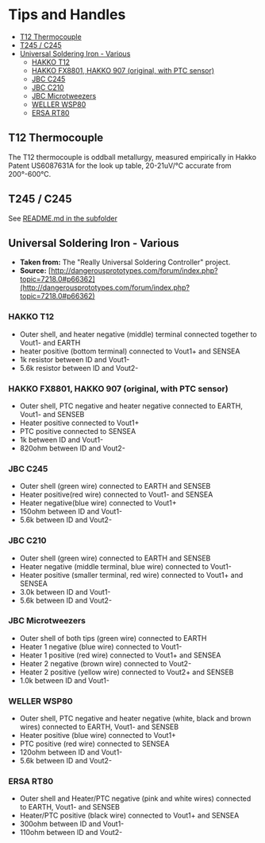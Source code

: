 <a id="other-tips-and-handles"></a>
# Tips and Handles

<!-- MarkdownTOC -->

* [T12 Thermocouple](#t12-thermocouple)
* [T245 / C245](#t245--c245)
* [Universal Soldering Iron - Various](#universal-soldering-iron---various)
	* [HAKKO T12](#hakko-t12)
	* [HAKKO FX8801, HAKKO 907 \(original, with PTC sensor\)](#hakko-fx8801-hakko-907-original-with-ptc-sensor)
	* [JBC C245](#jbc-c245)
	* [JBC C210](#jbc-c210)
	* [JBC Microtweezers](#jbc-microtweezers)
	* [WELLER WSP80](#weller-wsp80)
	* [ERSA RT80](#ersa-rt80)

<!-- /MarkdownTOC -->


<a id="t12-thermocouple"></a>
## T12 Thermocouple

The T12 thermocouple is oddball metallurgy, measured empirically in Hakko Patent US6087631A for the look up table, 20-21uV/°C accurate from 200°-600°C.

<a id="t245--c245"></a>
## T245 / C245

See [README.md in the subfolder](t245-c245)

<a id="universal-soldering-iron---various"></a>
## Universal Soldering Iron - Various

* **Taken from:** The "Really Universal Soldering Controller" project.
* **Source:** [http://dangerousprototypes.com/forum/index.php?topic=7218.0#p66362](http://dangerousprototypes.com/forum/index.php?topic=7218.0#p66362)


<a id="hakko-t12"></a>
### HAKKO T12

- Outer shell, and heater negative (middle) terminal connected together to Vout1- and EARTH
- heater positive (bottom terminal) connected to Vout1+ and SENSEA
- 1k resistor between ID and Vout1-
- 5.6k resistor between ID and Vout2-

<a id="hakko-fx8801-hakko-907-original-with-ptc-sensor"></a>
### HAKKO FX8801, HAKKO 907 (original, with PTC sensor)

- Outer shell, PTC negative and heater negative connected to EARTH, Vout1- and SENSEB
- Heater positive connected to Vout1+
- PTC positive connected to SENSEA
- 1k between ID and Vout1-
- 820ohm between ID and Vout2-

<a id="jbc-c245"></a>
### JBC C245

- Outer shell (green wire) connected to EARTH and SENSEB
- Heater positive(red wire) connected to Vout1- and SENSEA
- Heater negative(blue wire) connected to Vout1+
- 150ohm between ID and Vout1-
- 5.6k between ID and Vout2-

<a id="jbc-c210"></a>
### JBC C210

- Outer shell (green wire) connected to EARTH and SENSEB
- Heater negative (middle terminal, blue wire) connected to Vout1-
- Heater positive (smaller terminal, red wire) connected to Vout1+ and SENSEA
- 3.0k between ID and Vout1-
- 5.6k between ID and Vout2-

<a id="jbc-microtweezers"></a>
### JBC Microtweezers

- Outer shell of both tips (green wire) connected to EARTH
- Heater 1 negative (blue wire) connected to Vout1-
- Heater 1 positive (red wire) connected to Vout1+ and SENSEA
- Heater 2 negative (brown wire) connected to Vout2-
- Heater 2 positive (yellow wire) connected to Vout2+ and SENSEB
- 1.0k between ID and Vout1-

<a id="weller-wsp80"></a>
### WELLER WSP80

- Outer shell, PTC negative and heater negative (white, black and brown wires) connected to EARTH, Vout1- and SENSEB
- Heater positive (blue wire) connected to Vout1+
- PTC positive (red wire) connected to SENSEA
- 120ohm between ID and Vout1-
- 5.6k between ID and Vout2-

<a id="ersa-rt80"></a>
### ERSA RT80

- Outer shell and Heater/PTC negative (pink and white wires) connected to EARTH, Vout1- and SENSEB
- Heater/PTC positive (black wire) connected to Vout1+ and SENSEA
- 300ohm between ID and Vout1-
- 110ohm between ID and Vout2-


